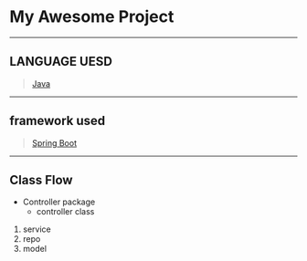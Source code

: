 <p align="center">
  <h1>My Awesome Project</h1>

 _ _ _ 
## LANGUAGE UESD
> [Java](https://www.oracle.com/java/)
_ _ _
## framework used
> [Spring Boot](https://spring.io/projects/spring-data)
_ _ _
## Class Flow
* Controller package
  * controller class
1. service
2. repo
3. model
   
